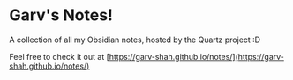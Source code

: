 # Garv's Notes!

A collection of all my Obsidian notes, hosted by the Quartz project :D

Feel free to check it out at [https://garv-shah.github.io/notes/](https://garv-shah.github.io/notes/)
